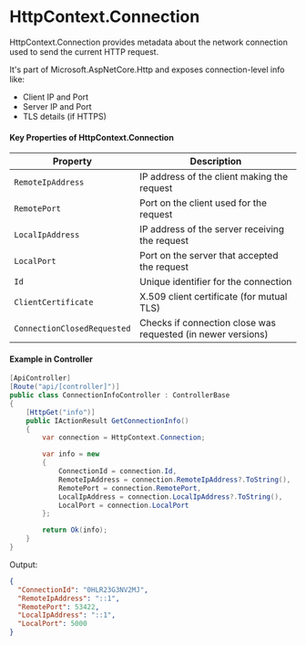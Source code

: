
# HttpContext.Connection

HttpContext.Connection provides metadata about the network connection used to send the current HTTP request.

It's part of Microsoft.AspNetCore.Http and exposes connection-level info like:
- Client IP and Port
- Server IP and Port
- TLS details (if HTTPS)

#### Key Properties of HttpContext.Connection
| Property                    | Description                                                  |
| --------------------------- | ------------------------------------------------------------ |
| `RemoteIpAddress`           | IP address of the client making the request                  |
| `RemotePort`                | Port on the client used for the request                      |
| `LocalIpAddress`            | IP address of the server receiving the request               |
| `LocalPort`                 | Port on the server that accepted the request                 |
| `Id`                        | Unique identifier for the connection                         |
| `ClientCertificate`         | X.509 client certificate (for mutual TLS)                    |
| `ConnectionClosedRequested` | Checks if connection close was requested (in newer versions) |

#### Example in Controller
```c#
[ApiController]
[Route("api/[controller]")]
public class ConnectionInfoController : ControllerBase
{
    [HttpGet("info")]
    public IActionResult GetConnectionInfo()
    {
        var connection = HttpContext.Connection;

        var info = new
        {
            ConnectionId = connection.Id,
            RemoteIpAddress = connection.RemoteIpAddress?.ToString(),
            RemotePort = connection.RemotePort,
            LocalIpAddress = connection.LocalIpAddress?.ToString(),
            LocalPort = connection.LocalPort
        };

        return Ok(info);
    }
}
```
Output:
```json
{
  "ConnectionId": "0HLR23G3NV2MJ",
  "RemoteIpAddress": "::1",
  "RemotePort": 53422,
  "LocalIpAddress": "::1",
  "LocalPort": 5000
}
```
